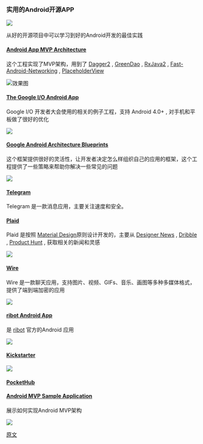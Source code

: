 ### 实用的Android开源APP

![](http://7xplrz.com1.z0.glb.clouddn.com/jianshu/android/openapp/1-2dW-R23SdrBU507eUOTkAw.png)  

从好的开源项目中可以学习到好的Android开发的最佳实践  

#### [Android App MVP Architecture](https://github.com/MindorksOpenSource/android-mvp-architecture)

这个工程实现了MVP架构，用到了 [Dagger2](https://github.com/google/dagger) , [GreenDao](http://greenrobot.org/greendao/) , [RxJava2](https://github.com/ReactiveX/RxJava) , [Fast-Android-Networking](https://github.com/amitshekhariitbhu/Fast-Android-Networking) , [PlaceholderView](https://github.com/janishar/PlaceHolderView)     

![效果图](http://7xplrz.com1.z0.glb.clouddn.com/jianshu/android/openapp/68747470733a2f2f6a616e69736861722e6769746875622e696f2f676966732f6d76702d6170702e676966.gif)  

#### [The Google I/O Android App](https://github.com/google/iosched)

Google I/O 开发者大会使用的相关的例子工程，支持 Android 4.0+ , 对手机和平板做了很好的优化  

![](http://7xplrz.com1.z0.glb.clouddn.com/jianshu/android/openapp/1-B4Pm6-r2PCbVd9xrPQLNmA.png)  

#### [Google Android Architecture Blueprints](https://github.com/googlesamples/android-architecture)  

这个框架提供很好的灵活性，让开发者决定怎么样组织自己的应用的框架，这个工程提供了一些策略来帮助你解决一些常见的问题  

![](http://7xplrz.com1.z0.glb.clouddn.com/jianshu/android/openapp/aab-logo.png)

#### [Telegram](https://github.com/DrKLO/Telegram)

Telegram 是一款消息应用，主要关注速度和安全。

#### [Plaid](https://github.com/nickbutcher/plaid)

Plaid 是按照 [Material Design](https://www.google.com/design/spec/)原则设计开发的，主要从 [Designer News](https://www.designernews.co/) , [Dribble](https://dribbble.com/) , [Product Hunt](https://www.producthunt.com/) , 获取相关的新闻和灵感

![](http://7xplrz.com1.z0.glb.clouddn.com/jianshu/android/openapp/home_grid_framed.png)

#### [Wire](https://github.com/wireapp/wire-android)

Wire 是一款聊天应用，支持图片、视频、GIFs、音乐、画图等多种多媒体格式，提供了端到端加密的应用  

![](http://7xplrz.com1.z0.glb.clouddn.com/1-6sHnBsY28sGMSEO5H5QFIQ.png)

#### [ribot Android App](https://github.com/ribot/ribot-app-android)

是 [ribot]() 官方的Android 应用  

![](http://7xplrz.com1.z0.glb.clouddn.com/jianshu/android/openapp/screens.png)

#### [Kickstarter](https://github.com/kickstarter/android-oss)

![](http://7xplrz.com1.z0.glb.clouddn.com/jianshu/android/openapp/app.png)

#### [PocketHub](https://github.com/pockethub/PocketHub)

#### [Android MVP Sample Application](https://github.com/amitshekhariitbhu/Android-MVP-Sample-Application)

展示如何实现Android MVP架构  

![](http://7xplrz.com1.z0.glb.clouddn.com/mvp.png)

[原文](https://blog.mindorks.com/android-amazing-open-source-apps-e44f520593cc#.jcxqve93g)
